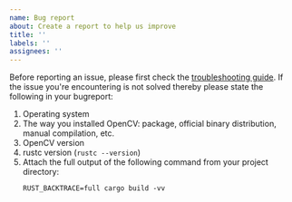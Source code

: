 ```yaml
---
name: Bug report
about: Create a report to help us improve
title: ''
labels: ''
assignees: ''
---
```


Before reporting an issue, please first check
the [troubleshooting guide](https://github.com/twistedfall/opencv-rust/blob/master/TROUBLESHOOTING.md). If the issue you're
encountering is not solved thereby please state the following in your bugreport:

1. Operating system
2. The way you installed OpenCV: package, official binary distribution, manual compilation, etc.
3. OpenCV version
4. rustc version (`rustc --version`)
5. Attach the full output of the following command from your project directory:
   ```shell script
   RUST_BACKTRACE=full cargo build -vv 
   ```
